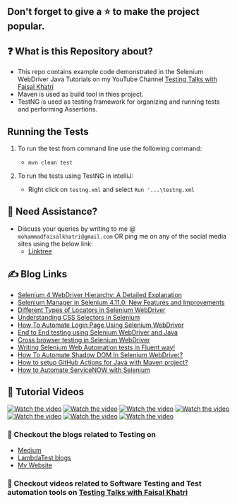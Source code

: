 ## Don't forget to give a :star: to make the project popular.

## :question: What is this Repository about?

- This repo contains example code demonstrated in the Selenium WebDriver Java Tutorials on my YouTube Channel [Testing Talks with Faisal Khatri](https://www.youtube.com/@faisalkhatriqa)
- Maven is used as build tool in thies project.
- TestNG is used as testing framework for organizing and running tests and performing Assertions.

## Running the Tests

1. To run the test from command line use the following command:

    - `mvn clean test`

2. To run the tests using TestNG in intelliJ:

    - Right click on `testng.xml` and select `Run '...\testng.xml`

## 🧬 Need Assistance?

- Discuss your queries by writing to me @ `mohammadfaisalkhatri@gmail.com`
  OR ping me on any of the social media sites using the below link:
    - [Linktree](https://linktr.ee/faisalkhatri)

## :writing_hand: Blog Links

- [Selenium 4 WebDriver Hierarchy: A Detailed Explanation](https://medium.com/@iamfaisalkhatri/selenium-4-webdriver-hierarchy-a-detailed-explanation-lambdatest-18771c5fd3e9)
- [Selenium Manager in Selenium 4.11.0: New Features and Improvements](https://medium.com/@iamfaisalkhatri/selenium-manager-in-selenium-4-11-0-new-features-and-improvements-lambdatest-761593a7f009)
- [Different Types of Locators in Selenium WebDriver](https://www.lambdatest.com/blog/locators-in-selenium-webdriver-with-examples/)
- [Understanding CSS Selectors in Selenium](https://medium.com/@iamfaisalkhatri/understanding-css-selectors-in-selenium-pcloudy-blog-3e4b09672264)
- [How To Automate Login Page Using Selenium WebDriver](https://www.lambdatest.com/blog/automate-login-page-using-selenium-webdriver/)
- [End to End testing using Selenium WebDriver and Java](https://medium.com/@iamfaisalkhatri/end-to-end-testing-using-selenium-webdriver-and-java-4ff8667716ca)
- [Cross browser testing in Selenium WebDriver](https://medium.com/@iamfaisalkhatri/cross-browser-testing-in-selenium-webdriver-pcloudy-blog-46e9d70fa13a)
- [Writing Selenium Web Automation tests in Fluent way!](https://medium.com/@iamfaisalkhatri/writing-selenium-web-automation-tests-in-fluent-way-864db95ee67a)
- [How To Automate Shadow DOM In Selenium WebDriver?](https://medium.com/@iamfaisalkhatri/how-to-automate-shadow-dom-in-selenium-webdriver-lambdatest-blog-3884698b995)
- [How to setup GitHub Actions for Java with Maven project?](https://mfaisalkhatri.github.io/2022/04/26/githubactions-for-java-maven-project/)
- [How to Automate ServiceNOW with Selenium](https://medium.com/@iamfaisalkhatri/how-to-automate-servicenow-with-selenium-511e41172161)

## :movie_camera: Tutorial Videos

[![Watch the video](https://img.youtube.com/vi/JYosKUL0aZU/hqdefault.jpg)]( https://youtu.be/JYosKUL0aZU?si=qjHlpkHUxwZtITED)
[![Watch the video](https://img.youtube.com/vi/1Bw2JHoOg5U/hqdefault.jpg)]( https://youtu.be/1Bw2JHoOg5U?si=mdbGd7XAfbJ3VNbO)
[![Watch the video](https://img.youtube.com/vi/bhZX7apMqR8/hqdefault.jpg)]( https://www.youtube.com/live/bhZX7apMqR8?si=4n0u5YiMuz5vTiHd)
[![Watch the video](https://img.youtube.com/vi/uHLYoJmZxWc/hqdefault.jpg)](https://youtu.be/uHLYoJmZxWc?si=3nevAn0Z3QZycdG8)
[![Watch the video](https://img.youtube.com/vi/_hlXjVTa-jo/hqdefault.jpg)](https://youtu.be/_hlXjVTa-jo?si=PfOfU7ihb8eEgduh)
[![Watch the video](https://img.youtube.com/vi/wSxnk3XkG58/hqdefault.jpg)](https://youtu.be/wSxnk3XkG58)
[![Watch the video](https://img.youtube.com/vi/sVBgpz1z9Ts/hqdefault.jpg)]( https://youtu.be/sVBgpz1z9Ts?si=azE1_vquOwT9jFT1d)


### :thought_balloon: Checkout the blogs related to Testing on

- [Medium](https://medium.com/@iamfaisalkhatri)
- [LambdaTest blogs](https://www.lambdatest.com/blog/author/mfaisalkhatri/)
- [My Website](https://mfaisalkhatri.github.io)

### :bookmark: Checkout videos related to Software Testing and Test automation tools on [Testing Talks with Faisal Khatri](https://www.youtube.com/@faisalkhatriqa)